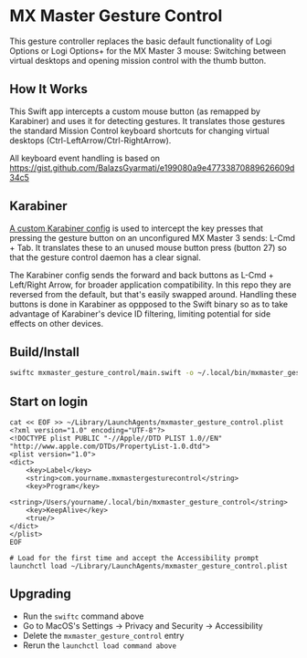 # MX Master Gesture Control

This gesture controller replaces the basic default functionality of Logi Options or Logi Options+ for the MX Master 3 mouse: Switching between virtual desktops and opening mission control with the thumb button.

## How It Works

This Swift app intercepts a custom mouse button (as remapped by Karabiner) and uses it for detecting gestures. It translates those gestures the standard Mission Control keyboard shortcuts for changing virtual desktops (Ctrl-LeftArrow/Ctrl-RightArrow).

All keyboard event handling is based on https://gist.github.com/BalazsGyarmati/e199080a9e47733870889626609d34c5

## Karabiner

[A custom Karabiner config](./karabiner.json) is used to intercept the key presses that pressing the gesture button on an unconfigured MX Master 3 sends: L-Cmd + Tab. It translates these to an unused mouse button press (button 27) so that the gesture control daemon has a clear signal.

The Karabiner config sends the forward and back buttons as L-Cmd + Left/Right Arrow, for broader application compatibility. In this repo they are reversed from the default, but that's easily swapped around. Handling these buttons is done in Karabiner as oppposed to the Swift binary so as to take advantage of Karabiner's device ID filtering, limiting potential for side effects on other devices.

## Build/Install

```bash
swiftc mxmaster_gesture_control/main.swift -o ~/.local/bin/mxmaster_gesture_control
```

## Start on login

```
cat << EOF >> ~/Library/LaunchAgents/mxmaster_gesture_control.plist
<?xml version="1.0" encoding="UTF-8"?>
<!DOCTYPE plist PUBLIC "-//Apple//DTD PLIST 1.0//EN" "http://www.apple.com/DTDs/PropertyList-1.0.dtd">
<plist version="1.0">
<dict>
    <key>Label</key>
    <string>com.yourname.mxmastergesturecontrol</string>
    <key>Program</key>
    <string>/Users/yourname/.local/bin/mxmaster_gesture_control</string>
    <key>KeepAlive</key>
    <true/>
</dict>
</plist>
EOF

# Load for the first time and accept the Accessibility prompt
launchctl load ~/Library/LaunchAgents/mxmaster_gesture_control.plist
```

## Upgrading

- Run the `swiftc` command above
- Go to MacOS's Settings -> Privacy and Security -> Accessibility
- Delete the `mxmaster_gesture_control` entry
- Rerun the `launchctl load command above`
